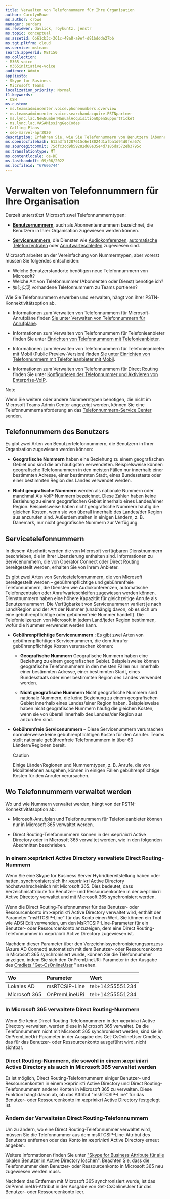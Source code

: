 ```yaml
---
title: Verwalten von Telefonnummern für Ihre Organisation
author: CarolynRowe
ms.author: crowe
manager: serdars
ms.reviewer: davlick, roykuntz, jenstr
ms.topic: conceptual
ms.assetid: 6b61cb3c-361c-48a8-a9ef-d81bddde27bb
ms.tgt.pltfrm: cloud
ms.service: msteams
search.appverid: MET150
ms.collection:
- M365-voice
- m365initiative-voice
audience: Admin
appliesto:
- Skype for Business
- Microsoft Teams
localization_priority: Normal
f1.keywords:
- CSH
ms.custom:
- ms.teamsadmincenter.voice.phonenumbers.overview
- ms.teamsadmincenter.voice.searchandacquire.PSTNpartner
- ms.lync.lac.NewNumberManualAcquisitionOpenSupportTicket
- ms.lync.lac.VASAMissingGeoCodes
- Calling Plans
- seo-marvel-apr2020
description: Erfahren Sie, wie Sie Telefonnummern von Benutzern (Abonnenten) und Diensten (gebührenpflichtige und gebührenfreie Telefonnummern) für Microsoft Teams für Ihre Organisation erhalten und verwalten.
ms.openlocfilehash: 613a3f5f287615c6e18024d1afba1d94d0fea67c
ms.sourcegitcommit: 75dfc3cd9b59282d68e35e4d7185da572eb3795c
ms.translationtype: MT
ms.contentlocale: de-DE
ms.lasthandoff: 09/06/2022
ms.locfileid: "67606744"
---
```

# <a name="manage-telephone-numbers-for-your-organization"></a>Verwalten von Telefonnummern für Ihre Organisation

Derzeit unterstützt Microsoft zwei Telefonnummerntypen: 

- [**Benutzernummern**](#user-telephone-numbers), auch als Abonnentennummern bezeichnet, die Benutzern in Ihrer Organisation zugewiesen werden können.

- [**Servicenummern**](#service-telephone-numbers), die Diensten wie [Audiokonferenzen](deploy-audio-conferencing-teams-landing-page.md), [automatische Telefonzentralen](plan-auto-attendant-call-queue.md) oder [Anrufwarteschleifen](plan-auto-attendant-call-queue.md) zugewiesen sind.

Microsoft arbeitet an der Vereinfachung von Nummerntypen, aber vorerst müssen Sie folgendes entscheiden:

- Welche Benutzerstandorte benötigen neue Telefonnummern von Microsoft?
- Welche Art von Telefonnummer (Abonnenten oder Dienst) benötige ich?
- 如何实现 vorhandene Telefonnummern zu Teams portieren?

Wie Sie Telefonnummern erwerben und verwalten, hängt von ihrer PSTN-Konnektivitätsoption ab.

- Informationen zum Verwalten von Telefonnummern für Microsoft-Anrufpläne finden [Sie unter Verwalten von Telefonnummern für Anrufpläne](manage-phone-numbers-for-your-organization/manage-phone-numbers-for-your-organization.md).

- Informationen zum Verwalten von Telefonnummern für Telefonieanbieter finden Sie unter [Einrichten von Telefonnummern mit Telefonieanbieter](operator-connect-configure.md#set-up-phone-numbers).

- Informationen zum Verwalten von Telefonnummern für Telefonieanbieter mit Mobil (Public Preview-Version) finden [Sie unter Einrichten von Telefonnummern mit Telefonieanbieter mit Mobil](operator-connect-mobile-configure.md#set-up-phone-numbers).

- Informationen zum Verwalten von Telefonnummern für Direct Routing finden Sie unter [Konfigurieren der Telefonnummer und Aktivieren von Enterprise-VoIP](direct-routing-enable-users.md#configure-the-phone-number-and-enable-enterprise-voice).




> [!NOTE]
> Wenn Sie weitere oder andere Nummerntypen benötigen, die nicht im Microsoft Teams Admin Center angezeigt werden, können Sie eine Telefonnummernanforderung an das [Telefonnummern-Service Center](https://pstnsd.powerappsportals.com/) senden.

## <a name="user-telephone-numbers"></a>Telefonnummern des Benutzers

Es gibt zwei Arten von Benutzertelefonnummern, die Benutzern in Ihrer Organisation zugewiesen werden können:  
    
- **Geografische Nummern** haben eine Beziehung zu einem geografischen Gebiet und sind die am häufigsten verwendeten. Beispielsweise können geografische Telefonnummern in den meisten Fällen nur innerhalb einer bestimmten Adresse, einer bestimmten Stadt, eines Bundesstaats oder einer bestimmten Region des Landes verwendet werden.
    
- **Nicht geografische Nummern** werden als nationale Nummern oder manchmal Als VoIP-Nummern bezeichnet. Diese Zahlen haben keine Beziehung zu einem geografischen Gebiet innerhalb eines Landes/einer Region. Beispielsweise haben nicht geografische Nummern häufig die gleichen Kosten, wenn sie von überall innerhalb des Landes/der Region aus anzurufen sind. Außerdem stehen in einigen Ländern, z. B. Dänemark, nur nicht geografische Nummern zur Verfügung.


## <a name="service-telephone-numbers"></a>Servicetelefonnummern  

In diesem Abschnitt werden die von Microsoft verfügbaren Dienstnummern beschrieben, die in Ihrer Lizenzierung enthalten sind. Informationen zu Servicenummern, die von Operator Connect oder Direct Routing bereitgestellt werden, erhalten Sie von Ihrem Anbieter. 

Es gibt zwei Arten von Servicetelefonnummern, die von Microsoft bereitgestellt werden – gebührenpflichtige und gebührenfreie Telefonnummern, die Diensten wie Audiokonferenzen, automatische Telefonzentralen oder Anrufwarteschleifen zugewiesen werden können. Dienstnummern haben eine höhere Kapazität für gleichzeitige Anrufe als Benutzernummern. Die Verfügbarkeit von Servicenummern variiert je nach Land/Region und der Art der Nummer (unabhängig davon, ob es sich um eine gebührenpflichtige oder gebührenfreie Nummer handelt). Die Telefonielizenzen von Microsoft in jedem Land/jeder Region bestimmen, wofür die Nummer verwendet werden kann.
    
 - **Gebührenpflichtige Servicenummern** : Es gibt zwei Arten von gebührenpflichtigen Servicenummern, die dem Anrufer gebührenpflichtige Kosten verursachen können:
    
   - **Geografische Nummern** Geografische Nummern haben eine Beziehung zu einem geografischen Gebiet. Beispielsweise können geografische Telefonnummern in den meisten Fällen nur innerhalb einer bestimmten Adresse, einer bestimmten Stadt, eines Bundesstaats oder einer bestimmten Region des Landes verwendet werden.
        
   - **Nicht geografische Nummern** Nicht geografische Nummern sind nationale Nummern, die keine Beziehung zu einem geografischen Gebiet innerhalb eines Landes/einer Region haben. Beispielsweise haben nicht geografische Nummern häufig die gleichen Kosten, wenn sie von überall innerhalb des Landes/der Region aus anzurufen sind.
   
- **Gebührenfreie Servicenummern** – Diese Servicenummern verursachen normalerweise keine gebührenpflichtigen Kosten für den Anrufer. Teams stellt nationale gebührenfreie Telefonnummern in über 60 Ländern/Regionen bereit.
    
    > [!CAUTION]
    > Einige Länder/Regionen und Nummerntypen, z. B. Anrufe, die von Mobiltelefonen ausgehen, können in einigen Fällen gebührenpflichtige Kosten für den Anrufer verursachen. 

## <a name="where-phone-numbers-are-managed"></a>Wo Telefonnummern verwaltet werden

Wo und wie Nummern verwaltet werden, hängt von der PSTN-Konnektivitätsoption ab:

- Microsoft-Anrufplan und Telefonnummern für Telefonieanbieter können nur in Microsoft 365 verwaltet werden.

- Direct Routing-Telefonnummern können in der жергілікті Active Directory oder in Microsoft 365 verwaltet werden, wie in den folgenden Abschnitten beschrieben.

### <a name="direct-routing-numbers-managed-in-an-on-premises-active-directory"></a>In einem жергілікті Active Directory verwaltete Direct Routing-Nummern

Wenn Sie eine Skype for Business Server Hybridbereitstellung haben oder hatten, synchronisiert sich Ihr жергілікті Active Directory höchstwahrscheinlich mit Microsoft 365. Dies bedeutet, dass Verzeichnisattribute für Benutzer- und Ressourcenkonten in der жергілікті Active Directory verwaltet und mit Microsoft 365 synchronisiert werden.

Wenn die Direct Routing-Telefonnummer für das Benutzer- oder Ressourcenkonto im жергілікті Active Directory verwaltet wird, enthält der Parameter "msRTCSIP-Line" für das Konto einen Wert. Sie können ein Tool wie ADSI Edit verwenden, um den MsRTCSIP-Line-Parameter für ein Benutzer- oder Ressourcenkonto anzuzeigen, dem eine Direct Routing-Telefonnummer in жергілікті Active Directory zugewiesen ist.   

Nachdem dieser Parameter über den Verzeichnissynchronisierungsprozess (Azure AD Connect) automatisch mit dem Benutzer- oder Ressourcenkonto in Microsoft 365 synchronisiert wurde, können Sie die Telefonnummer anzeigen, indem Sie sich den OnPremLineURi-Parameter in der Ausgabe des [Cmdlets "Get-CsOnlineUser](/powershell/module/skype/get-csonlineuser) " ansehen.

| Wo | Parameter | Wert |
| :------------| :-------| :---------|
| Lokales AD | msRTCSIP-Line | tel:+14255551234 |
| Microsoft 365 | OnPremLineURi | tel:+14255551234 |

### <a name="direct-routing-numbers-managed-in-microsoft-365"></a>In Microsoft 365 verwaltete Direct Routing-Nummern

Wenn Sie keine Direct Routing-Telefonnummern in der жергілікті Active Directory verwalten, werden diese in Microsoft 365 verwaltet. Da die Telefonnummern nicht mit Microsoft 365 synchronisiert werden, sind sie im OnPremLineUri-Parameter in der Ausgabe des Get-CsOnlineUser Cmdlets, das für das Benutzer- oder Ressourcenkonto ausgeführt wird, nicht sichtbar.

### <a name="direct-routing-numbers-managed-in-both-an-on-premises-active-directory-and-microsoft-365"></a>Direct Routing-Nummern, die sowohl in einem жергілікті Active Directory als auch in Microsoft 365 verwaltet werden

Es ist möglich, Direct Routing-Telefonnummern einiger Benutzer- und Ressourcenkonten in einem жергілікті Active Directory und Direct Routing-Telefonnummern anderer Konten in Microsoft 365 zu verwalten. Diese Funktion hängt davon ab, ob das Attribut "msRTCSIP-Line" für das Benutzer- oder Ressourcenkonto im жергілікті Active Directory festgelegt ist.    

### <a name="change-where-direct-routing-phone-numbers-are-managed"></a>Ändern der Verwalteten Direct Routing-Telefonnummern

Um zu ändern, wo eine Direct Routing-Telefonnummer verwaltet wird, müssen Sie die Telefonnummer aus dem msRTCSIP-Line-Attribut des Benutzers entfernen oder das Konto im жергілікті Active Directory erneut angeben.   

Weitere Informationen finden Sie unter ["Skype for Business Attribute für alle lokalen Benutzer in Active Directory löschen](/skypeforbusiness/hybrid/cloud-consolidation-managing-attributes#method-2---clear-skype-for-business-attributes-for-all-on-premises-users-in-active-directory.md)". Beachten Sie, dass die Telefonnummer dem Benutzer- oder Ressourcenkonto in Microsoft 365 neu zugewiesen werden muss.

Nachdem das Entfernen mit Microsoft 365 synchronisiert wurde, ist das OnPremLineUri-Attribut in der Ausgabe von Get-CsOnlineUser für das Benutzer- oder Ressourcenkonto leer. 

